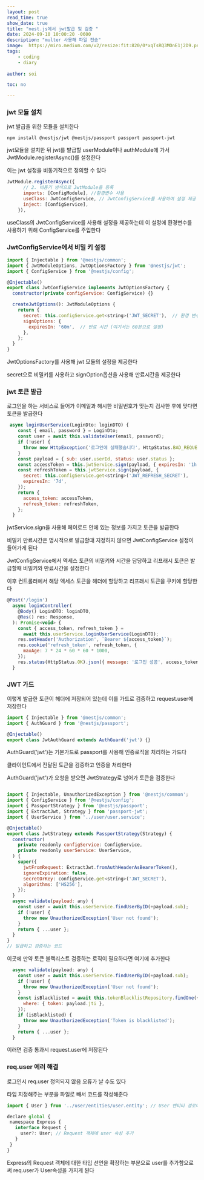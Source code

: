 ```yaml
---
layout: post
read_time: true
show_date: true
title: "nest.js에서 jwt발급 및 검증 "
date: 2024-09-10 10:00:20 -0600
description: "multer 사용해 파일 전송"
image:  https://miro.medium.com/v2/resize:fit:820/0*xqTsRQ3MOnE1j2D9.png
tags: 
    - coding
    - diary
   
author: soi

toc: no

---
```


### jwt 모듈 설치
jwt 발급을 위한 모듈을 설치한다 
```shell
npm install @nestjs/jwt @nestjs/passport passport passport-jwt

```

jwt모듈을 설치한 뒤 jwt를 발급할 userModule이나 authModule에 가서 JwtModule.registerAsync()를 설정한다 

이는 jwt 설정을 비동기적으로 정의할 수 있다 
```javascript
JwtModule.registerAsync({
      // 2. 비동기 방식으로 JwtModule을 등록
      imports: [ConfigModule], //환경변수 사용
      useClass: JwtConfigService, // JwtConfigService를 사용하여 설정 제공
      inject: [ConfigService],
    }),
```
useClass의 JwtConfigService를 사용해 설정을 제공하는데 이 설정에 환경변수를 사용하기 위해 ConfigService를 주입한다 

### JwtConfigService에서 비밀 키 설정
```javascript
import { Injectable } from '@nestjs/common';
import { JwtModuleOptions, JwtOptionsFactory } from '@nestjs/jwt';
import { ConfigService } from '@nestjs/config';

@Injectable()
export class JwtConfigService implements JwtOptionsFactory {
  constructor(private configService: ConfigService) {}

  createJwtOptions(): JwtModuleOptions {
    return {
      secret: this.configService.get<string>('JWT_SECRET'),  // 환경 변수에서 비밀 키를 가져옴
      signOptions: {
        expiresIn: '60m',  // 만료 시간 (여기서는 60분으로 설정)
      },
    };
  }
}
```
JwtOptionsFactory를 사용해 jwt 모듈의 설정을 제공한다 

secret으로 비밀키를 사용하고 signOption옵션을 사용해 만료시간을 제공한다 

### jwt 토큰 발급
로그인을 하는 서비스로 들어가 이메일과 해시한 비밀번호가 맞는지 검사한 후에 맞다면 토큰을 발급한다 
```javascript
 async loginUserService(LoginDto: loginDTO) {
    const { email, password } = LoginDto;
    const user = await this.validateUser(email, password);
    if (!user) {
      throw new HttpException('로그인에 실패했습니다', HttpStatus.BAD_REQUEST);
    }
    const payload = { sub: user.userId, status: user.status };
    const accessToken = this.jwtService.sign(payload, { expiresIn: '1h' });
    const refreshToken = this.jwtService.sign(payload, {
      secret: this.configService.get<string>('JWT_REFRESH_SECRET'),
      expiresIn: '7d',
    });
    return {
      access_token: accessToken,
      refresh_token: refreshToken,
    };
  }
  ```
  jwtService.sign을 사용해 페이로드 안에 있는 정보를 가지고 토큰을 발급한다 
  
  비밀키 만료시간은 명시적으로 발급할떄 지정하지 않으면 JwtConfigService 설정이 들어가게 된다 
  
  JwtConfigService에서 엑세스 토큰의 비밀키와 시간을 담당하고 리프래시 토큰은 발급할때 비밀키와 만료시간을 설정한다 

이후 컨트롤러에서 해당 엑세스 토큰을 헤더에 할당하고 리프래시 토큰을 쿠키에 할당한다 

```javascript
@Post('/login')
  async loginController(
    @Body() LoginDTO: loginDTO,
    @Res() res: Response,
  ): Promise<void> {
    const { access_token, refresh_token } =
      await this.userService.loginUserService(LoginDTO);
    res.setHeader('Authorization', `Bearer ${access_token}`);
    res.cookie('refresh_token', refresh_token, {
      maxAge: 7 * 24 * 60 * 60 * 1000,
    });
    res.status(HttpStatus.OK).json({ message: '로그인 성공', access_token });
  }
  ```

  ### JWT 가드 
  이렇게 발급한 토큰이 헤더에 저장되어 있는데 이를 가드로 검증하고 request.user에 저장한다

  ```javascript
  import { Injectable } from '@nestjs/common';
import { AuthGuard } from '@nestjs/passport';

@Injectable()
export class JwtAuthGuard extends AuthGuard('jwt') {}
```
AuthGuard('jwt')는 기본가드로 passport를 사용해 인증로직을 처리하는 가드다 

클라이언트에서 전달된 토큰을 검증하고 인증을 처리한다 

AuthGuard('jwt')가 요청을 받으면 JwtStrategy로 넘어가 토큰을 검증한다 
```javascript

import { Injectable, UnauthorizedException } from '@nestjs/common';
import { ConfigService } from '@nestjs/config';
import { PassportStrategy } from '@nestjs/passport';
import { ExtractJwt, Strategy } from 'passport-jwt';
import { UserService } from '../user/user.service';

@Injectable()
export class JwtStrategy extends PassportStrategy(Strategy) {
  constructor(
    private readonly configService: ConfigService,
    private readonly userService: UserService,
  ) {
    super({
      jwtFromRequest: ExtractJwt.fromAuthHeaderAsBearerToken(),
      ignoreExpiration: false,
      secretOrKey: configService.get<string>('JWT_SECRET'),
      algorithms: ['HS256'],
    });
  }
  async validate(payload: any) {
    const user = await this.userService.findUserByID(+payload.sub);
    if (!user) {
      throw new UnauthorizedException('User not found');
    }
    return { ...user };
  }
}
// 발급하고 검증하는 코드
```
이곳에 만약 토큰 블랙리스트 검증하는 로직이 필요하다면 여기에 추가한다 
```javascript
  async validate(payload: any) {
    const user = await this.userService.findUserByID(+payload.sub);
    if (!user) {
      throw new UnauthorizedException('User not found');
    }
    const isBlacklisted = await this.tokenBlacklistRepository.findOne({
      where: { token: payload.jti },
    });
    if (isBlacklisted) {
      throw new UnauthorizedException('Token is blacklisted');
    }
    return { ...user };
  }
  ```
  이러면 검증 통과시 request.user에 저장된다 

  ### req.user 에러 해결
 로그인시 req.user 정의되지 않음 오류가 날 수도 있다 

 타입 지정해주는 부분을 파일로 빼서 코드를 작성해준다 
 
 ```javascript
 import { User } from '../user/entities/user.entity'; // User 엔티티 경로에 맞춰서 import

declare global {
  namespace Express {
    interface Request {
      user?: User; // Request 객체에 user 속성 추가
    }
  }
}
```
 Express의 Request 객체에 대한 타입 선언을 확장하는 부분으로 user를 추가함으로써 req.user가 User속성을 가지게 된다 

